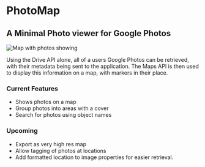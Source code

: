 # PhotoMap
## A Minimal Photo viewer for Google Photos

![](https://twistedcore.co.uk/img/portfolio/photomap.jpg "Map with photos showing")

Using the Drive API alone, all of a users Google Photos can be retrieved, with their metadata being sent to the application. The Maps API is then used to display this information on a map, with markers in their place.

### Current Features
- Shows photos on a map
- Group photos into areas with a cover
- Search for photos using object names

### Upcoming
- Export as very high res map
- Allow tagging of photos at locations
- Add formatted location to image properties for easier retrieval.


